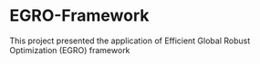 # EGRO-Framework
This project presented the application of Efficient Global Robust Optimization (EGRO) framework 
